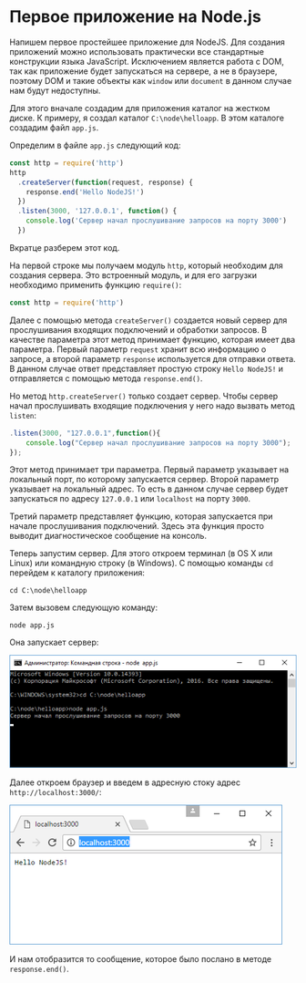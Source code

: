 # Первое приложение на Node.js

Напишем первое простейшее приложение для NodeJS. Для создания приложений можно использовать практически все стандартные конструкции языка JavaScript. Исключением является работа с DOM, так как приложение будет запускаться на сервере, а не в браузере, поэтому DOM и такие объекты как `window` или `document` в данном случае нам будут недоступны.

Для этого вначале создадим для приложения каталог на жестком диске. К примеру, я создал каталог `C:\node\helloapp`. В этом каталоге создадим файл `app.js`.

Определим в файле `app.js` следующий код:

```js
const http = require('http')
http
  .createServer(function(request, response) {
    response.end('Hello NodeJS!')
  })
  .listen(3000, '127.0.0.1', function() {
    console.log('Сервер начал прослушивание запросов на порту 3000')
  })
```

Вкратце разберем этот код.

На первой строке мы получаем модуль `http`, который необходим для создания сервера. Это встроенный модуль, и для его загрузки необходимо применить функцию `require()`:

```js
const http = require('http')
```

Далее с помощью метода `createServer()` создается новый сервер для прослушивания входящих подключений и обработки запросов. В качестве параметра этот метод принимает функцию, которая имеет два параметра. Первый параметр `request` хранит всю информацию о запросе, а второй параметр `response` используется для отправки ответа. В данном случае ответ представляет простую строку `Hello NodeJS!` и отправляется с помощью метода `response.end()`.

Но метод `http.createServer()` только создает сервер. Чтобы сервер начал прослушивать входящие подключения у него надо вызвать метод `listen`:

```js
.listen(3000, "127.0.0.1",function(){
    console.log("Сервер начал прослушивание запросов на порту 3000");
});
```

Этот метод принимает три параметра. Первый параметр указывает на локальный порт, по которому запускается сервер. Второй параметр указывает на локальный адрес. То есть в данном случае сервер будет запускаться по адресу `127.0.0.1` или `localhost` на порту `3000`.

Третий параметр представляет функцию, которая запускается при начале прослушивания подключений. Здесь эта функция просто выводит диагностическое сообщение на консоль.

Теперь запустим сервер. Для этого откроем терминал (в OS X или Linux) или командную строку (в Windows). С помощью команды `cd` перейдем к каталогу приложения:

```
cd C:\node\helloapp
```

Затем вызовем следующую команду:

```
node app.js
```

Она запускает сервер:

![Запуск сервера](1.3.png)

Далее откроем браузер и введем в адресную стоку адрес `http://localhost:3000/`:

![Окно браузера](1.4.png)

И нам отобразится то сообщение, которое было послано в методе `response.end()`.
